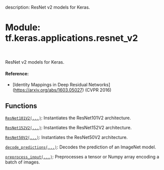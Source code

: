 description: ResNet v2 models for Keras.

<div itemscope itemtype="http://developers.google.com/ReferenceObject">
<meta itemprop="name" content="tf.keras.applications.resnet_v2" />
<meta itemprop="path" content="Stable" />
</div>

# Module: tf.keras.applications.resnet_v2

<!-- Insert buttons and diff -->

<table class="tfo-notebook-buttons tfo-api nocontent" align="left">

</table>



ResNet v2 models for Keras.



#### Reference:

- [Identity Mappings in Deep Residual Networks]
  (https://arxiv.org/abs/1603.05027) (CVPR 2016)


## Functions

[`ResNet101V2(...)`](../../../tf/keras/applications/ResNet101V2.md): Instantiates the ResNet101V2 architecture.

[`ResNet152V2(...)`](../../../tf/keras/applications/ResNet152V2.md): Instantiates the ResNet152V2 architecture.

[`ResNet50V2(...)`](../../../tf/keras/applications/ResNet50V2.md): Instantiates the ResNet50V2 architecture.

[`decode_predictions(...)`](../../../tf/keras/applications/resnet_v2/decode_predictions.md): Decodes the prediction of an ImageNet model.

[`preprocess_input(...)`](../../../tf/keras/applications/resnet_v2/preprocess_input.md): Preprocesses a tensor or Numpy array encoding a batch of images.

